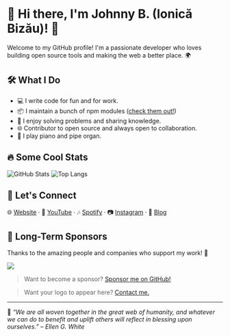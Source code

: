 # 👋 Hi there, I'm Johnny B. (Ionică Bizău)! 🚀

Welcome to my GitHub profile! I'm a passionate developer who loves building open source tools and making the web a better place. 🌍

## 🛠️ What I Do

- 💻 I write code for fun and for work.
- 📦 I maintain a bunch of npm modules ([check them out!](https://www.npmjs.com/~ionicabizau))
- 🧠 I enjoy solving problems and sharing knowledge.
- 🌐 Contributor to open source and always open to collaboration.
- 🎹 I play piano and pipe organ.

## 🔥 Some Cool Stats

![GitHub Stats](https://github-readme-stats.vercel.app/api?username=IonicaBizau&show_icons=true&theme=tokyonight)
![Top Langs](https://github-readme-stats.vercel.app/api/top-langs/?username=IonicaBizau&layout=compact&theme=tokyonight)

## 💼 Let's Connect

🌐 [Website](https://ionicabizau.net) · 🎥 [YouTube](https://youtube.com/IonicaBizau) · 🎶 [Spotify](https://open.spotify.com/artist/73l2n9Q1I4qBF3JTEIqrGs?si=nVOQju4cT_epYTKvUQEDlA) · 📷 [Instagram](https://instagram.com/IonicaBizau) · 💬 [Blog](https://ionicabizau.net/blog)

## 💖 Long-Term Sponsors

Thanks to the amazing people and companies who support my work! 🙏

[![](https://bloggify.org/wp-content/uploads/2021/03/brightbox.png)](https://www.brightbox.com)

> Want to become a sponsor? [Sponsor me on GitHub!](https://github.com/sponsors/IonicaBizau)

> Want your logo to appear here? [Contact me.](contact@ionicabizau.net)

---

🧊 _“We are all woven together in the great web of humanity, and whatever we can do to benefit and uplift others will reflect in blessing upon ourselves.” – Ellen G. White_

